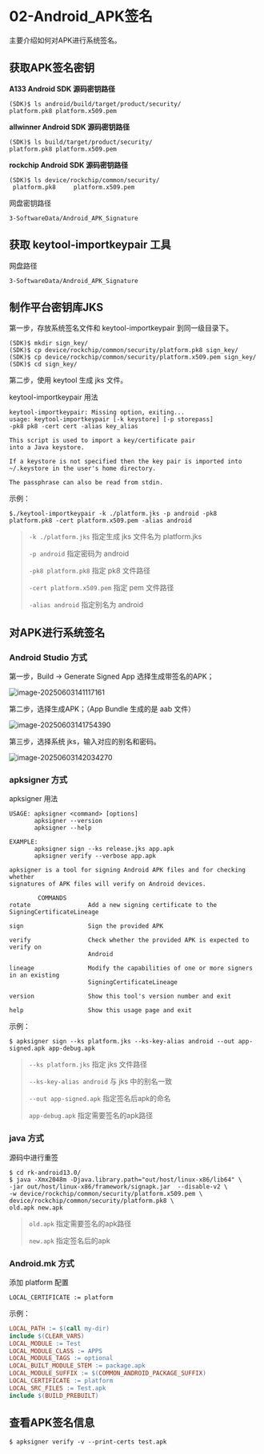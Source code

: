 # 02-Android_APK签名

主要介绍如何对APK进行系统签名。



## 获取APK签名密钥

**A133 Android SDK 源码密钥路径**

```
(SDK)$ ls android/build/target/product/security/
platform.pk8 platform.x509.pem
```



**allwinner Android SDK 源码密钥路径**

```
(SDK)$ ls build/target/product/security/
platform.pk8 platform.x509.pem
```



**rockchip Android SDK 源码密钥路径**

```
(SDK)$ ls device/rockchip/common/security/
 platform.pk8     platform.x509.pem  
```

网盘密钥路径

```
3-SoftwareData/Android_APK_Signature
```



## 获取 keytool-importkeypair 工具

网盘路径

```
3-SoftwareData/Android_APK_Signature
```



## 制作平台密钥库JKS

第一步，存放系统签名文件和 keytool-importkeypair 到同一级目录下。

```
(SDK)$ mkdir sign_key/
(SDK)$ cp device/rockchip/common/security/platform.pk8 sign_key/
(SDK)$ cp device/rockchip/common/security/platform.x509.pem sign_key/
(SDK)$ cd sign_key/
```



第二步，使用 keytool 生成 jks 文件。

keytool-importkeypair 用法

```
keytool-importkeypair: Missing option, exiting...
usage: keytool-importkeypair [-k keystore] [-p storepass]
-pk8 pk8 -cert cert -alias key_alias

This script is used to import a key/certificate pair
into a Java keystore.

If a keystore is not specified then the key pair is imported into
~/.keystore in the user's home directory.

The passphrase can also be read from stdin.
```

示例：

```
$./keytool-importkeypair -k ./platform.jks -p android -pk8 platform.pk8 -cert platform.x509.pem -alias android
```

>  `-k ./platform.jks` 指定生成 jks 文件名为 platform.jks
>
> `-p android`  指定密码为 android
>
> `-pk8 platform.pk8` 指定 pk8 文件路径
>
> `-cert platform.x509.pem` 指定 pem 文件路径
>
> `-alias android` 指定别名为 android



## 对APK进行系统签名

### Android Studio 方式

第一步，Build ->  Generate Signed App 选择生成带签名的APK；

![image-20250603141117161](http://tanzhtanzh.oss-cn-shenzhen.aliyuncs.com/img/image-20250603141117161.png)

第二步，选择生成APK；（App Bundle 生成的是 aab 文件）

![image-20250603141754390](http://tanzhtanzh.oss-cn-shenzhen.aliyuncs.com/img/image-20250603141754390.png)

第三步，选择系统 jks，输入对应的别名和密码。

![image-20250603142034270](http://tanzhtanzh.oss-cn-shenzhen.aliyuncs.com/img/image-20250603142034270.png)

### apksigner 方式

apksigner 用法

```
USAGE: apksigner <command> [options]
       apksigner --version
       apksigner --help

EXAMPLE:
       apksigner sign --ks release.jks app.apk
       apksigner verify --verbose app.apk

apksigner is a tool for signing Android APK files and for checking whether
signatures of APK files will verify on Android devices.

        COMMANDS
rotate                Add a new signing certificate to the SigningCertificateLineage

sign                  Sign the provided APK

verify                Check whether the provided APK is expected to verify on
                      Android
                      
lineage               Modify the capabilities of one or more signers in an existing
                      SigningCertificateLineage
                      
version               Show this tool's version number and exit

help                  Show this usage page and exit
```

示例：

```
$ apksigner sign --ks platform.jks --ks-key-alias android --out app-signed.apk app-debug.apk 
```

>  `--ks platform.jks` 指定 jks 文件路径
>
> `--ks-key-alias android`  与 jks 中的别名一致
>
> `--out app-signed.apk` 指定签名后apk的命名
>
> `app-debug.apk` 指定需要签名的apk路径



### java 方式

源码中进行重签

```shell
$ cd rk-android13.0/
$ java -Xmx2048m -Djava.library.path="out/host/linux-x86/lib64" \
-jar out/host/linux-x86/framework/signapk.jar  --disable-v2 \
-w device/rockchip/common/security/platform.x509.pem \
device/rockchip/common/security/platform.pk8 \
old.apk new.apk
```

> `old.apk` 指定需要签名的apk路径
>
> `new.apk` 指定签名后的apk



### Android.mk 方式

添加 platform 配置

```
LOCAL_CERTIFICATE := platform
```

示例：

```makefile
LOCAL_PATH := $(call my-dir)
include $(CLEAR_VARS)
LOCAL_MODULE := Test
LOCAL_MODULE_CLASS := APPS
LOCAL_MODULE_TAGS := optional
LOCAL_BUILT_MODULE_STEM := package.apk
LOCAL_MODULE_SUFFIX := $(COMMON_ANDROID_PACKAGE_SUFFIX)
LOCAL_CERTIFICATE := platform
LOCAL_SRC_FILES := Test.apk
include $(BUILD_PREBUILT)
```



## 查看APK签名信息

```
$ apksigner verify -v --print-certs test.apk
```

